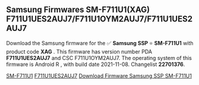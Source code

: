 <h2>Samsung Firmwares SM-F711U1(XAG) F711U1UES2AUJ7/F711U1OYM2AUJ7/F711U1UES2AUJ7</h2>
Download the Samsung firmware for the ✅ <strong>Samsung SSP </strong> ⭐ <strong>SM-F711U1</strong> with product code <strong>XAG</strong> . This firmware has version number PDA <strong>F711U1UES2AUJ7</strong> and CSC F711U1OYM2AUJ7. The operating system of this firmware is Android R , with build date 2021-11-08. Changelist <strong>22701376</strong>.


[SM-F711U1](https://samfirm.shop/samsung/model/SM-F711U1)
[F711U1UES2AUJ7](https://samfirm.shop/samsung/pda/F711U1UES2AUJ7)
[Download Firmware Samsung SSP SM-F711U1](https://samfirm.shop/samsung/firmware/472635)
